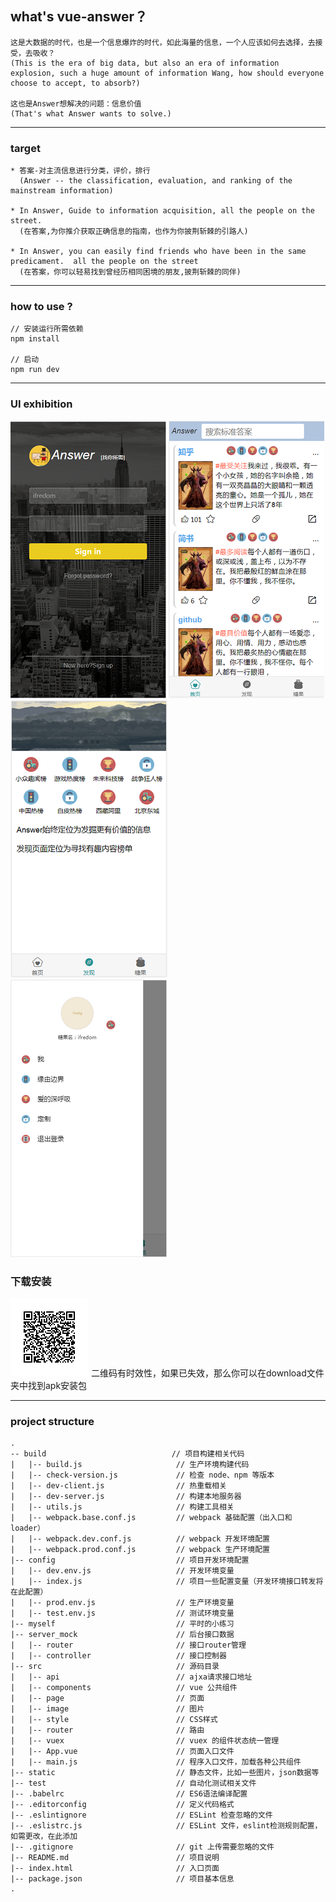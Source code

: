 ## what's vue-answer？
    这是大数据的时代，也是一个信息爆炸的时代，如此海量的信息，一个人应该如何去选择，去接受，去吸收？
    (This is the era of big data, but also an era of information explosion, such a huge amount of information Wang, how should everyone choose to accept, to absorb?)

    这也是Answer想解决的问题：信息价值
    (That's what Answer wants to solve.)
----

### target
    * 答案-对主流信息进行分类，评价，排行
      (Answer -- the classification, evaluation, and ranking of the mainstream information)

    * In Answer, Guide to information acquisition, all the people on the street.
      (在答案,为你推介获取正确信息的指南，也作为你披荆斩棘的引路人)

    * In Answer, you can easily find friends who have been in the same predicament.  all the people on the street
      (在答案，你可以轻易找到曾经历相同困境的朋友,披荆斩棘的同伴)

----
### how to use ?
    // 安装运行所需依赖
    npm install

    // 启动
    npm run dev
----
### UI exhibition
  ![image](https://github.com/ifredom/vue-answer/raw/master/test/testsrc/1.png)
  ![image](https://github.com/ifredom/vue-answer/raw/master/test/testsrc/2.png)
  ![image](https://github.com/ifredom/vue-answer/raw/master/test/testsrc/3.png)
  ![image](https://github.com/ifredom/vue-answer/raw/master/test/testsrc/4.png)
### 下载安装
  ![image](https://github.com/ifredom/vue-answer/raw/master/test/testsrc/ifredom-answoe-code.png)
  二维码有时效性，如果已失效，那么你可以在download文件夹中找到apk安装包

----

### project structure
    .
    -- build                            // 项目构建相关代码
    |   |-- build.js                     // 生产环境构建代码
    |   |-- check-version.js             // 检查 node、npm 等版本
    |   |-- dev-client.js                // 热重载相关
    |   |-- dev-server.js                // 构建本地服务器
    |   |-- utils.js                     // 构建工具相关
    |   |-- webpack.base.conf.js         // webpack 基础配置（出入口和 loader）
    |   |-- webpack.dev.conf.js          // webpack 开发环境配置
    |   |-- webpack.prod.conf.js         // webpack 生产环境配置
    |-- config                           // 项目开发环境配置
    |   |-- dev.env.js                   // 开发环境变量
    |   |-- index.js                     // 项目一些配置变量（开发环境接口转发将在此配置）
    |   |-- prod.env.js                  // 生产环境变量
    |   |-- test.env.js                  // 测试环境变量
    |-- myself                           // 平时的小练习
    |-- server_mock                      // 后台接口数据
    |   |-- router                       // 接口router管理
    |   |-- controller                   // 接口控制器
    |-- src                              // 源码目录
    |   |-- api                          // ajxa请求接口地址
    |   |-- components                   // vue 公共组件
    |   |-- page                         // 页面
    |   |-- image                        // 图片
    |   |-- style                        // CSS样式
    |   |-- router                       // 路由
    |   |-- vuex                         // vuex 的组件状态统一管理
    |   |-- App.vue                      // 页面入口文件
    |   |-- main.js                      // 程序入口文件，加载各种公共组件
    |-- static                           // 静态文件，比如一些图片，json数据等
    |-- test                             // 自动化测试相关文件
    |-- .babelrc                         // ES6语法编译配置
    |-- .editorconfig                    // 定义代码格式
    |-- .eslintignore                    // ESLint 检查忽略的文件
    |-- .eslistrc.js                     // ESLint 文件，eslint检测规则配置，如需更改，在此添加
    |-- .gitignore                       // git 上传需要忽略的文件
    |-- README.md                        // 项目说明
    |-- index.html                       // 入口页面
    |-- package.json                     // 项目基本信息
    .

